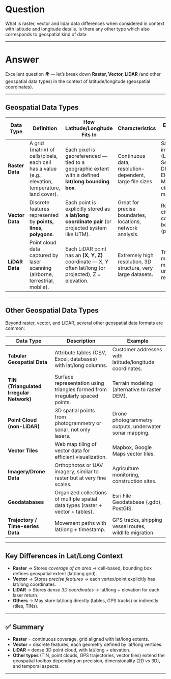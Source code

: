 # Question  
What is raster, vector and lidar data differences when considered in context with latitude and longitude details. Is there any other type which also corresponds to geospatial kind of data  

---

# Answer  

Excellent question 🌍 — let’s break down **Raster, Vector, LiDAR** (and other geospatial data types) in the context of latitude/longitude (geospatial coordinates).  

---

## **Geospatial Data Types**

| Data Type  | Definition | How Latitude/Longitude Fits In | Characteristics | Example Use Cases |
|------------|------------|--------------------------------|-----------------|-------------------|
| **Raster Data** | A grid (matrix) of cells/pixels, each cell has a value (e.g., elevation, temperature, land cover). | Each pixel is georeferenced — tied to a geographic extent with a defined **lat/long bounding box**. | Continuous data, resolution-dependent, large file sizes. | Satellite imagery (Landsat, Sentinel), DEMs (Digital Elevation Models), climate models. |
| **Vector Data** | Discrete features represented by **points, lines, polygons**. | Each point is explicitly stored as a **lat/long coordinate pair** (or projected system like UTM). | Great for precise boundaries, locations, network analysis. | Roads (line), cities (point), country borders (polygon). |
| **LiDAR Data** | Point cloud data captured by laser scanning (airborne, terrestrial, mobile). | Each LiDAR point has an **(X, Y, Z)** coordinate — X, Y often lat/long (or projected), Z = elevation. | Extremely high resolution, 3D structure, very large datasets. | Tree canopy mapping, flood modeling, urban 3D reconstruction. |

---

## **Other Geospatial Data Types**

Beyond raster, vector, and LiDAR, several other geospatial data formats are common:

| Data Type | Description | Example |
|-----------|-------------|---------|
| **Tabular Geospatial Data** | Attribute tables (CSV, Excel, databases) with lat/long columns. | Customer addresses with latitude/longitude coordinates. |
| **TIN (Triangulated Irregular Network)** | Surface representation using triangles formed from irregularly spaced points. | Terrain modeling (alternative to raster DEM). |
| **Point Cloud (non-LiDAR)** | 3D spatial points from photogrammetry or sonar, not only lasers. | Drone photogrammetry outputs, underwater sonar mapping. |
| **Vector Tiles** | Web map tiling of vector data for efficient visualization. | Mapbox, Google Maps vector tiles. |
| **Imagery/Drone Data** | Orthophotos or UAV imagery, similar to raster but at very fine scales. | Agriculture monitoring, construction sites. |
| **Geodatabases** | Organized collections of multiple spatial data types (raster + vector + tables). | Esri File Geodatabase (.gdb), PostGIS. |
| **Trajectory / Time-series Data** | Movement paths with lat/long + timestamp. | GPS tracks, shipping vessel routes, wildlife migration. |

---

## **Key Differences in Lat/Long Context**

- **Raster** → Stores *coverage of an area* → cell-based, bounding box defines geospatial extent (lat/long grid).  
- **Vector** → Stores *precise features* → each vertex/point explicitly has lat/long coordinates.  
- **LiDAR** → Stores *dense 3D coordinates* → lat/long + elevation for each laser return.  
- **Others** → May store lat/long directly (tables, GPS tracks) or indirectly (tiles, TINs).  

---

## ✅ **Summary**  
- **Raster** = continuous coverage, grid aligned with lat/long extents.  
- **Vector** = discrete features, each geometry defined by lat/long vertices.  
- **LiDAR** = dense 3D point cloud, with lat/long + elevation.  
- **Other types** (TIN, point clouds, GPS trajectories, vector tiles) extend the geospatial toolbox depending on precision, dimensionality (2D vs 3D), and temporal aspects.  

---
